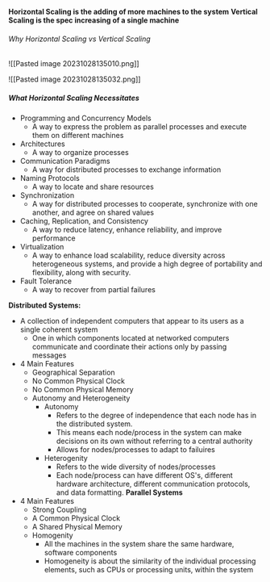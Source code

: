 
**Horizontal Scaling is the adding of more machines to the system**
**Vertical Scaling is the spec increasing of a single machine**


###### Why Horizontal Scaling vs Vertical Scaling
![[Pasted image 20231028135010.png]]

![[Pasted image 20231028135032.png]]



##### What Horizontal Scaling Necessitates
- Programming and Concurrency Models
	- A way to express the problem as parallel processes and execute them on different machines
- Architectures
	- A way to organize processes
- Communication Paradigms
	- A way for distributed processes to exchange information
- Naming Protocols
	- A way to locate and share resources
- Synchronization
	- A way for distributed processes to cooperate, synchronize with one another, and agree on shared values
- Caching, Replication, and Consistency
	- A way to reduce latency, enhance reliability, and improve performance
- Virtualization
	- A way to enhance load scalability, reduce diversity across heterogeneous systems, and provide a high degree of portability and flexibility, along with security.
- Fault Tolerance
	- A way to recover from partial failures


**Distributed Systems:** 
- A collection of independent computers that appear to its users as a single coherent system
	- One in which components located at networked computers communicate and coordinate their actions only by passing messages
- 4 Main Features
	- Geographical Separation
	- No Common Physical Clock
	- No Common Physical Memory
	- Autonomy and Heterogeneity
		- Autonomy 
			- Refers to the degree of independence that each node has in the distributed system.
			- This means each node/process in the system can make decisions on its own without referring to a central authority
			- Allows for nodes/processes to adapt to failuires
		- Heterogenity
			- Refers to the wide diversity of nodes/processes 
			- Each node/process can have different OS's, different hardware architecture, different communication protocols, and data formatting. 
**Parallel Systems**
- 4 Main Features
	- Strong Coupling
	- A Common Physical Clock
	- A Shared Physical Memory
	- Homogenity
		- All the machines in the system share the same hardware, software components
		- Homogeneity is about the similarity of the individual processing elements, such as CPUs or processing units, within the system
